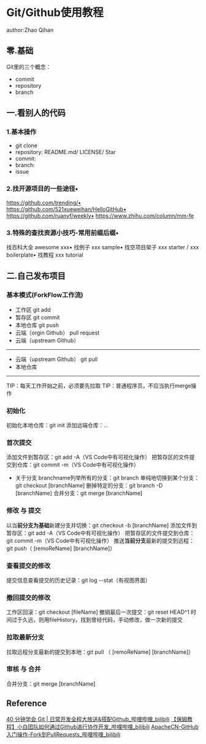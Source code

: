 # Git/Github使用教程

author:Zhao Qihan

## 零.基础
Git里的三个概念：
- commit
- repository
- branch

## 一.看别人的代码 
### 1.基本操作
- git clone
- repository: README.md/ LICENSE/ Star 
- commit: 
- branch:
- issue

### 2.找开源项目的一些途径•
https://github.com/trending/•
https://github.com/521xueweihan/HelloGitHub• https://github.com/ruanyf/weekly• https://www.zhihu.com/column/mm-fe

### 3.特殊的查找资源小技巧-常用前缀后缀•
找百科大全 awesome xxx• 
找例子 xxx sample• 
找空项目架子 xxx starter / xxx boilerplate• 
找教程 xxx tutorial


## 二.自己发布项目
### 基本模式(ForkFlow工作流)
- 工作区 
git add<file>
- 暂存区
git commit
- 本地仓库
git push
- 云端（orgin Github）
pull request
- 云端（upstream Github）
***
- 云端（upstream Github）
git pull
- 本地仓库
***
TIP：每天工作开始之前，必须要先拉取
TIP：普通程序员，不应当执行merge操作


### 初始化
初始化本地仓库：git init
添加远端仓库：…

### 首次提交
添加文件到暂存区：git add -A（VS Code中有可视化操作）
把暂存区的文件提交到仓库：git commit -m（VS Code中有可视化操作）

* 关于分支
branchname列举所有的分支：git branch
单纯地切换到某个分支：git checkout [branchName]
删掉特定的分支：git branch -D [branchName]
合并分支：git merge [branchName]

### 修改 与 提交
以当**前分支为基础**新建分支并切换：git checkout -b [branchName]
添加文件到暂存区：git add -A（VS Code中有可视化操作）
把暂存区的文件提交到仓库：git commit -m（VS Code中有可视化操作）
推送**当前分支**最新的提交到远程：git push（ [remoReName] [branchName]）

### 查看提交的修改
提交信息查看提交的历史记录：git log --stat（有视图界面）

### 撤回提交的修改
工作区回滚：git checkout [fileName]
撤销最后一次提交：git reset HEAD^1
时间过于久远，则用fileHistory，找到曾经代码，手动修改，做一次新的提交

### 拉取最新分支
拉取远程分支最新的提交到本地：git pull （ [remoReName] [branchName]）

### 审核 与 合并
合并分支：git merge [branchName]


## Reference
[40 分钟学会 Git | 日常开发全程大放送&搭配Github_哔哩哔哩_bilibili](https://www.bilibili.com/video/BV1db4y1d79C)
[【保姆教程】小白团队如何通过Github进行协作开发_哔哩哔哩_bilibili](https://www.bilibili.com/video/BV1df4y1m7B1?from=search&seid=12428742913382340913&spm_id_from=333.337.0.0)
[ApacheCN-GitHub入门操作-Fork到PullRequests_哔哩哔哩_bilibili](https://www.bilibili.com/video/BV1Hx411u7rK?from=search&seid=11898529149951406951&spm_id_from=333.337.0.0)


